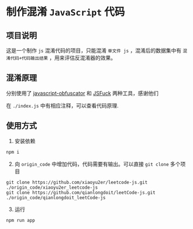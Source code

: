 # 制作混淆 `JavaScript` 代码

## 项目说明

这是一个制作 `js` 混淆代码的项目，只能混淆 `单文件 js` ，混淆后的数据集中有 `混淆代码+代码输出结果` ，用来评估反混淆器的效果。

## 混淆原理

分别使用了 [javascript-obfuscator](https://github.com/javascript-obfuscator/javascript-obfuscator) 和 [JSFuck](https://github.com/aemkei/jsfuck) 两种工具，感谢他们

在 `./index.js` 中有相应注释，可以查看代码原理.

## 使用方式

1. 安装依赖

```powershell
npm i
```

2. 向 `origin_code` 中增加代码，代码需要有输出。可以直接 `git clone` 多个项目

```
git clone https://github.com/xiaoyu2er/leetcode-js.git ./origin_code/xiaoyu2er_leetcode-js
git clone https://github.com/qianlongdoit/leetCode-js.git ./origin_code/qianlongdoit_leetCode-js
```

3. 运行

```powershell
npm run app
```
